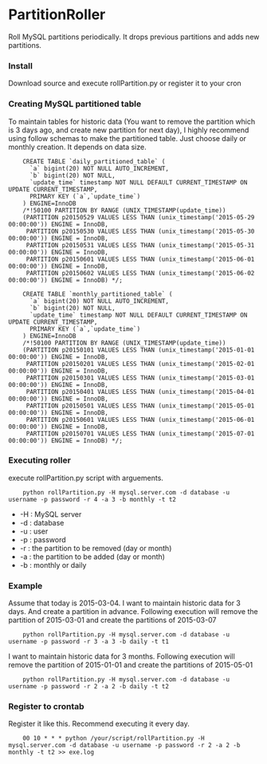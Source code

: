 # PartitionRoller
Roll MySQL partitions periodically. It drops previous partitions and adds new partitions. 

### Install 

Download source and execute rollPartition.py or register it to your cron

### Creating MySQL partitioned table

To maintain tables for historic data (You want to remove the partition which is 3 days ago, and create new partition for next day), I highly recommend using follow schemas to make the partitioned table. Just choose daily or monthly creation. It depends on data size.

        CREATE TABLE `daily_partitioned_table` (
          `a` bigint(20) NOT NULL AUTO_INCREMENT,
          `b` bigint(20) NOT NULL,
          `update_time` timestamp NOT NULL DEFAULT CURRENT_TIMESTAMP ON UPDATE CURRENT_TIMESTAMP,
          PRIMARY KEY (`a`,`update_time`)
        ) ENGINE=InnoDB
        /*!50100 PARTITION BY RANGE (UNIX_TIMESTAMP(update_time))
        (PARTITION p20150529 VALUES LESS THAN (unix_timestamp('2015-05-29 00:00:00')) ENGINE = InnoDB,
         PARTITION p20150530 VALUES LESS THAN (unix_timestamp('2015-05-30 00:00:00')) ENGINE = InnoDB,
         PARTITION p20150531 VALUES LESS THAN (unix_timestamp('2015-05-31 00:00:00')) ENGINE = InnoDB,
         PARTITION p20150601 VALUES LESS THAN (unix_timestamp('2015-06-01 00:00:00')) ENGINE = InnoDB,
         PARTITION p20150602 VALUES LESS THAN (unix_timestamp('2015-06-02 00:00:00')) ENGINE = InnoDB) */;
 
        CREATE TABLE `monthly_partitioned_table` (
          `a` bigint(20) NOT NULL AUTO_INCREMENT,
          `b` bigint(20) NOT NULL,
          `update_time` timestamp NOT NULL DEFAULT CURRENT_TIMESTAMP ON UPDATE CURRENT_TIMESTAMP,
          PRIMARY KEY (`a`,`update_time`)
        ) ENGINE=InnoDB
        /*!50100 PARTITION BY RANGE (UNIX_TIMESTAMP(update_time))
        (PARTITION p20150101 VALUES LESS THAN (unix_timestamp('2015-01-01 00:00:00')) ENGINE = InnoDB,
         PARTITION p20150201 VALUES LESS THAN (unix_timestamp('2015-02-01 00:00:00')) ENGINE = InnoDB,
         PARTITION p20150301 VALUES LESS THAN (unix_timestamp('2015-03-01 00:00:00')) ENGINE = InnoDB,
         PARTITION p20150401 VALUES LESS THAN (unix_timestamp('2015-04-01 00:00:00')) ENGINE = InnoDB,
         PARTITION p20150501 VALUES LESS THAN (unix_timestamp('2015-05-01 00:00:00')) ENGINE = InnoDB,
         PARTITION p20150601 VALUES LESS THAN (unix_timestamp('2015-06-01 00:00:00')) ENGINE = InnoDB,
         PARTITION p20150701 VALUES LESS THAN (unix_timestamp('2015-07-01 00:00:00')) ENGINE = InnoDB) */;
         
### Executing roller

execute rollPartition.py script with arguements.

        python rollPartition.py -H mysql.server.com -d database -u username -p password -r 4 -a 3 -b monthly -t t2

* -H : MySQL server
* -d : database
* -u : user
* -p : password
* -r : the partition to be removed (day or month)
* -a : the partition to be added (day or month)
* -b : monthly or daily 

### Example

Assume that today is 2015-03-04. I want to maintain historic data for 3 days. And create a partition in advance. Following execution will remove the partition of 2015-03-01 and create the partitions of 2015-03-07

        python rollPartition.py -H mysql.server.com -d database -u username -p password -r 3 -a 3 -b daily -t t1
        
I want to maintain historic data for 3 months. Following execution will remove the partition of 2015-01-01 and create the partitions of 2015-05-01

        python rollPartition.py -H mysql.server.com -d database -u username -p password -r 2 -a 2 -b daily -t t2

### Register to crontab

Register it like this. Recommend executing it every day.

        00 10 * * * python /your/script/rollPartition.py -H mysql.server.com -d database -u username -p password -r 2 -a 2 -b monthly -t t2 >> exe.log

